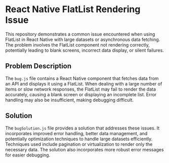 # React Native FlatList Rendering Issue

This repository demonstrates a common issue encountered when using FlatList in React Native with large datasets or asynchronous data fetching.  The problem involves the FlatList component not rendering correctly, potentially leading to blank screens, incorrect data display, or silent failures. 

## Problem Description

The `bug.js` file contains a React Native component that fetches data from an API and displays it using a FlatList. When dealing with a large number of items or slow network responses, the FlatList may fail to render the data accurately, causing a blank screen or displaying an incomplete list.  Error handling may also be insufficient, making debugging difficult.

## Solution

The `bugSolution.js` file provides a solution that addresses these issues. It incorporates improved error handling, better data management, and potentially optimization techniques to handle large datasets efficiently.  Techniques used include pagination or virtualization to render only the necessary data.  The solution also incorporates more robust error messages for easier debugging.